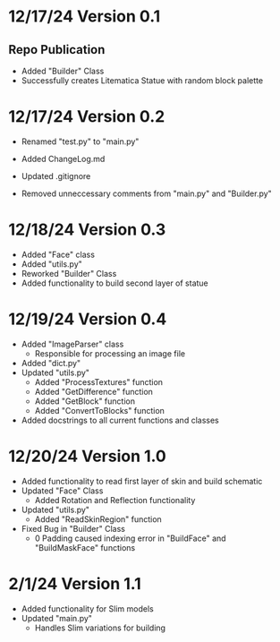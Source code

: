 # 12/17/24 Version 0.1
## Repo Publication

- Added "Builder" Class
- Successfully creates Litematica Statue with random block palette

# 12/17/24 Version 0.2

- Renamed "test.py" to "main.py"
- Added ChangeLog.md
- Updated .gitignore

- Removed unneccessary comments from "main.py" and "Builder.py"

# 12/18/24 Version 0.3

- Added "Face" class
- Added "utils.py"
- Reworked "Builder" Class
- Added functionality to build second layer of statue

# 12/19/24 Version 0.4

- Added "ImageParser" class
    - Responsible for processing an image file
- Added "dict.py"
- Updated "utils.py"
    - Added "ProcessTextures" function
    - Added "GetDifference" function
    - Added "GetBlock" function
    - Added "ConvertToBlocks" function
- Added docstrings to all current functions and classes

# 12/20/24 Version 1.0

- Added functionality to read first layer of skin and build schematic
- Updated "Face" Class
    - Added Rotation and Reflection functionality
- Updated "utils.py"
    - Added "ReadSkinRegion" function
- Fixed Bug in "Builder" Class
    - 0 Padding caused indexing error in "BuildFace" and "BuildMaskFace" functions

# 2/1/24 Version 1.1

- Added functionality for Slim models
- Updated "main.py"
    - Handles Slim variations for building